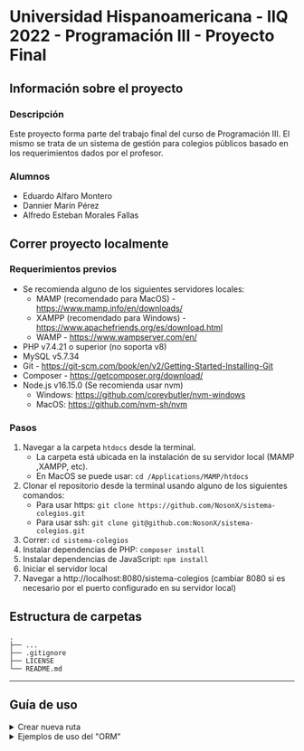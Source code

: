# Universidad Hispanoamericana - IIQ 2022 - Programación III - Proyecto Final

## Información sobre el proyecto

### Descripción
Este proyecto forma parte del trabajo final del curso de Programación III.  El mismo se trata de un sistema de gestión
para colegios públicos basado en los requerimientos dados por el profesor.

### Alumnos
* Eduardo Alfaro Montero
* Dannier Marín Pérez
* Alfredo Esteban Morales Fallas

## Correr proyecto localmente

### Requerimientos previos
* Se recomienda alguno de los siguientes servidores locales:
  * MAMP (recomendado para MacOS) - https://www.mamp.info/en/downloads/
  * XAMPP (recomendado para Windows) - https://www.apachefriends.org/es/download.html
  * WAMP - https://www.wampserver.com/en/
* PHP v7.4.21 o superior (no soporta v8)
* MySQL v5.7.34
* Git - https://git-scm.com/book/en/v2/Getting-Started-Installing-Git
* Composer - https://getcomposer.org/download/
* Node.js v16.15.0 (Se recomienda usar nvm)
  * Windows: https://github.com/coreybutler/nvm-windows
  * MacOS: https://github.com/nvm-sh/nvm

### Pasos

1. Navegar a la carpeta `htdocs` desde la terminal. 
   - La carpeta está ubicada en la instalación de su servidor local (MAMP ,XAMPP, etc).
   - En MacOS se puede usar: `cd /Applications/MAMP/htdocs`
2. Clonar el repositorio desde la terminal usando alguno de los siguientes comandos:
   - Para usar https: `git clone https://github.com/NosonX/sistema-colegios.git`
   - Para usar ssh: `git clone git@github.com:NosonX/sistema-colegios.git`
3. Correr: `cd sistema-colegios`
4. Instalar dependencias de PHP: `composer install`
5. Instalar dependencias de JavaScript: `npm install`
6. Iniciar el servidor local
7. Navegar a http://localhost:8080/sistema-colegios (cambiar 8080 si es necesario por el puerto configurado en su servidor local)

## Estructura de carpetas
    .
    ├── ...
    ├── .gitignore
    ├── LICENSE
    └── README.md

---

## Guía de uso
<details>
    <summary>Crear nueva ruta</summary>
    <br>
    Para agregar una ruta se debe ir al archivo <code>app/routes.php</code>. La variable <code>$router</code> contiene una instancia del objeto <code>Router</code> el mismo forma parte del core del framework creado para este proyecto.
    <code>Router</code> tiene un metodo llamado <code>addRoute</code> que recibe los siguientes parametros: metodo http, ruta, controlador y metodo del controlador.
    <br>
    Ejemplo:
    <br>
    <code>$router->addRoute(new Route(HttpMethod::$GET, '/my-route', MyController::class, 'myMethod'));</code>
</details>

<details>
    <summary>Ejemplos de uso del "ORM"</summary>
    <p>
        Where: <code>$admin = Admin::where("email='creado@conorm.com'");</code>
    </p>
    <p>
        Find by ID: <code>$admin = Admin::find(1);</code>
    </p>
    <p>
        Create:
        <br>
        <code>$admin = new Admin();</code>
        <br>
        <code>$admin->email = 'crear@nuevo.com';</code>
        <br>
        <code>$admin->clave = 12345;</code>
        <br>
        <code>$id = $admin->save(); // returns id of created object</code>
    </p>
    <p>
        Update:
        <br>
        <code>$admin = Admin::find(5);</code>
        <br>
        <code>$admin->email = 'actualizar2@actualizar.com';</code>
        <br>
        <code>$admin->save();</code>
    </p>
    <p>
        Delete: <code>$deletedAdmin = Admin::delete(10);</code>
    </p>
</details>